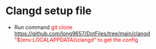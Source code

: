 # Clangd setup file
- Run command <span style = "color:red;"> git clone https://github.com/long9657/DotFiles/tree/main/clangd "${env:LOCALAPPDATA}\clangd" <span> to get the config
